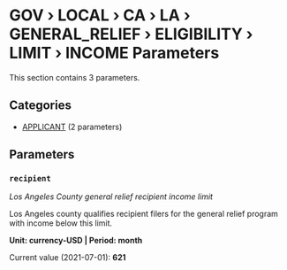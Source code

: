 # GOV › LOCAL › CA › LA › GENERAL_RELIEF › ELIGIBILITY › LIMIT › INCOME Parameters

This section contains 3 parameters.

## Categories

- [APPLICANT](applicant/index.md) (2 parameters)

## Parameters

### `recipient`
*Los Angeles County general relief recipient income limit*

Los Angeles county qualifies recipient filers for the general relief program with income below this limit.

**Unit: currency-USD | Period: month**

Current value (2021-07-01): **621**

